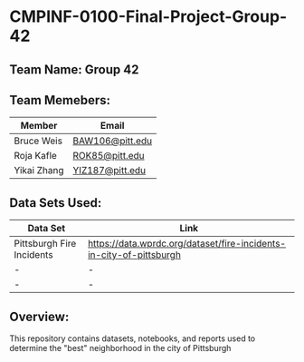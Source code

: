 # CMPINF-0100-Final-Project-Group-42

## Team Name: Group 42
## Team Memebers:

| Member | Email |
| ------ | ----- |
|Bruce Weis|BAW106@pitt.edu|
|Roja Kafle|ROK85@pitt.edu|
|Yikai Zhang|YIZ187@pitt.edu|

## Data Sets Used:

|Data Set|Link|
|-----|-----|
|Pittsburgh Fire Incidents|https://data.wprdc.org/dataset/fire-incidents-in-city-of-pittsburgh|
| - | - |
| - | - |

## Overview:

This repository contains datasets, notebooks, and reports used to determine the "best" neighborhood in the city of Pittsburgh
